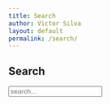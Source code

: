```yaml
---
title: Search
author: Victor Silva
layout: default
permalink: /search/
---
```

<article class="post">
  <h1 class="underline">Search</h1>
  <div id="search-container">
    <input type="text" id="search-input" placeholder="search...">
    <ul id="results-container"></ul>
  </div>
</article>

<script src="/assets/jekyll-search.min.js" type="text/javascript"></script>
<script type="text/javascript">
SimpleJekyllSearch({
  searchInput: document.getElementById('search-input'),
  resultsContainer: document.getElementById('results-container'),
  json: '/search.json',
  searchResultTemplate: '<li><a href="{url}" title="{desc}">{title}</a></li>',
  limit: 50,
})
</script>
